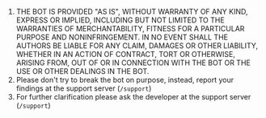 1. THE BOT IS PROVIDED "AS IS", WITHOUT WARRANTY OF ANY KIND, EXPRESS OR IMPLIED, INCLUDING BUT NOT LIMITED TO THE WARRANTIES OF MERCHANTABILITY, FITNESS FOR A PARTICULAR PURPOSE AND NONINFRINGEMENT. IN NO EVENT SHALL THE AUTHORS BE LIABLE FOR ANY CLAIM, DAMAGES OR OTHER LIABILITY, WHETHER IN AN ACTION OF CONTRACT, TORT OR OTHERWISE, ARISING FROM, OUT OF OR IN CONNECTION WITH THE BOT OR THE USE OR OTHER DEALINGS IN THE BOT.
2. Please don't try to break the bot on purpose, instead, report your findings at the support server (`/support`)
3. For further clarification please ask the developer at the support server (`/support`)
